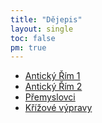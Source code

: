 ```yaml
---
title: "Dějepis"
layout: single
toc: false
pm: true
---
```

- [Antický Řím 1](/notes/school/history/antický-řím-1)
- [Antický Řím 2](/notes/school/history/antický-řím-2)
- [Přemyslovci](/notes/school/history/přemyslovci)
- [Křížové výpravy](/notes/school/history/křížové-výpravy)